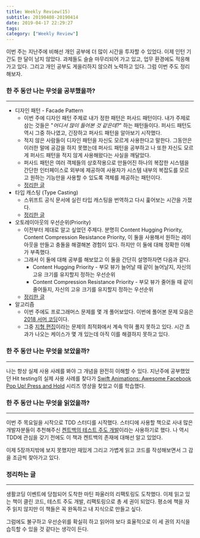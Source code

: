 ```yaml
---
title: Weekly Review(15)
subtitle: 20190408-20190414
date: 2019-04-17 22:29:27
tags: 
category: ["Weekly Review"]
---
```


이번 주는 지난주에 비해선 개인 공부에 더 많이 시간을 투자할 수 있었다. 이제 인턴 기간도 한 달이 남지 않았다. 과제들도 슬슬 마무리되어 가고 있고, 업무 환경에도 적응해 가고 있다. 그리고 개인 공부도 게을리하지 않으려 노력하고 있다. 그럼 이번 주도 정리해보자. 



### 한 주 동안 나는 무엇을 공부했을까?

---

- 디자인 패턴 - Facade Pattern 
  - 이번 주에 디자인 패턴 주제로 내가 정한 패턴은 퍼사드 패턴이다. 내가 주제로 삼는 것들은 "*어디서 많이 들어본 것 같은데?*" 하는 패턴들이다. 퍼사드 패턴도 역시 그중 하나였고, 긴장하고 퍼사드 패턴을 알아보기 시작했다.
  - 적지 않은 사람들이 디자인 패턴을 자신도 모르게 사용한다고 말한다. 그동안은 이러한 말에 공감을 하지 못했는데 퍼사드 패턴을 공부하고 나 또한 자신도 모르게 퍼사드 패턴을 적지 않게 사용해왔다는 사실을 깨달았다. 
  - 퍼사드 패턴은 여러 객체들의 상호작용으로 만들어진 하나의 복잡한 시스템을 간단한 인터페이스로 외부에 제공하여 사용자가 시스템 내부의 복잡도를 모르고 원하는 기능만을 사용할 수 있도록 객체를 제공하는 패턴이다. 
  - [정리한 글](https://ehdrjsdlzzzz.github.io/2019/04/09/Design-Pattern-Facade/)
- 타입 캐스팅 (Type Casting)
  - 스위프트 공식 문서에 실린 타입 캐스팅을 번역하고 다시 훑어보는 시간을 가졌다. 
  - [정리한 글](https://ehdrjsdlzzzz.github.io/2019/04/14/Type-casting/)
- 오토레이아웃의 우선순위(Priority)
  - 이전부터 제대로 알고 싶었던 주제다. 분명히 Content Hugging Priority, Content Compression Resistance Priority, 이 둘을 사용해서 원하는 레이아웃을 만들고 충돌을 해결해본 경험이 있다. 하지만 이 둘에 대해 정확한 이해가 부족했다.
  - 그래서 이 둘에 대해 공부를 해보았고 이 둘을 간단히 설명하자면 다음과 같다. 
    - Content Hugging Priority - 부모 뷰가 늘어날 때 같이 늘어날지, 자신의 고유 크기를 유지할지 정하는 우선순위
    - Content Compression Resistance Priority - 부모 뷰가 줄어들 때 같이 줄어들지, 자신의 고유 크기를 유지할지 정하는 우선순위
  - [정리한 글](https://ehdrjsdlzzzz.github.io/2019/04/14/Priority-in-Auto-Layout/)
- 알고리즘
  - 이번 주에도 프로그래머스 문제를 몇 개 풀어보았다. 이번에 풀어본 문제 모음은 [2018 서머 코딩](https://programmers.co.kr/learn/challenges)이다. 
  - 그중 [지형 편집](https://programmers.co.kr/learn/courses/30/lessons/12984)이라는 문제의 최적화에서 계속 막혀 풀지 못하고 있다. 시간 초과가 나오는 케이스가 몇 개 있는데 아직 이를 해결하지 못하고 있다. 



### 한 주 동안 나는 무엇을 보았을까?

---

나는 항상 실제 사용 사례를 봐야 그 개념을 완전히 이해할 수 있다. 지난주에 공부했었던 Hit testing의 실제 사용 사례를 찾다가 [Swift Animations: Awesome Facebook Pop Up! Press and Hold](https://youtu.be/wbmTy32s7GQ) 시리즈 영상을 찾았고 이를 학습했다.



### 한 주 동안 나는 무엇을 읽었을까?

---

이번 주 목요일을 시작으로 TDD 스터디를 시작했다. 스터디에 사용할 책으로 사내 많은 개발자분들이 추천해주신 [켄트백의 테스트 주도 개발](https://book.naver.com/bookdb/book_detail.nhn?bid=7443642)이라는 사용하기로 했다. 나 역시 TDD에 관심을 갖기 전에도 이 책과 켄트백의 존재에 대해선 알고 있었다. 

이제 5장까지밖에 보지 못했지만 재밌게 그리고 가볍게 읽고 코드를 작성해보면서 그 감을 조금씩 찾아가고 있다. 



### 정리하는 글 

---

생활코딩 이벤트에 당첨되어 도착한 마틴 파울러의 리팩토링도 도착했다. 이제 읽고 있는 책이 클린 코드, 테스트 주도 개발, 리팩토링으로 총 세 권이 되었다. 평소에 책을 자주 읽지 않지만 이 책들은 꼭 완독하고 내 지식으로 만들고 싶다.

그럼에도 불구하고 우선순위를 확실히 하고 읽어야 보다 효율적으로 이 세 권의 지식을 습득할 수 있을 것 같다는 생각이 든다.



